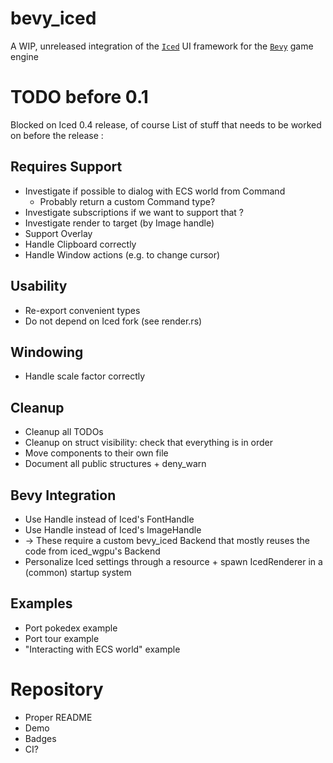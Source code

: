 # bevy_iced

A WIP, unreleased integration of the [`Iced`] UI framework for the [`Bevy`] game engine

[`Iced`]: https://github.com/iced-rs/iced
[`Bevy`]: https://github.com/bevyengine/bevy

# TODO before 0.1

Blocked on Iced 0.4 release, of course
List of stuff that needs to be worked on before the release :

## Requires Support

* Investigate if possible to dialog with ECS world from Command
    * Probably return a custom Command type?
* Investigate subscriptions if we want to support that ?
* Investigate render to target (by Image handle)
* Support Overlay
* Handle Clipboard correctly
* Handle Window actions (e.g. to change cursor)

## Usability

* Re-export convenient types
* Do not depend on Iced fork (see render.rs)

## Windowing

* Handle scale factor correctly

## Cleanup

* Cleanup all TODOs
* Cleanup on struct visibility: check that everything is in order
* Move components to their own file
* Document all public structures + deny_warn

## Bevy Integration

* Use Handle<Font> instead of Iced's FontHandle
* Use Handle<Image> instead of Iced's ImageHandle
* -> These require a custom bevy_iced Backend that mostly reuses the code from iced_wgpu's Backend
* Personalize Iced settings through a resource + spawn IcedRenderer in a (common) startup system

## Examples

* Port pokedex example
* Port tour example
* "Interacting with ECS world" example

# Repository

* Proper README
* Demo
* Badges
* CI?
